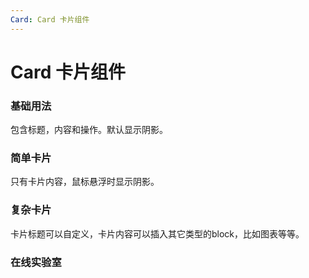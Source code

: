 ```yaml
---
Card: Card 卡片组件
---
```


# Card 卡片组件

### 基础用法

包含标题，内容和操作。默认显示阴影。

<ClientOnly>
<block-card-demo blockName="defaultCard"/>
</ClientOnly>

### 简单卡片

只有卡片内容，鼠标悬浮时显示阴影。

<ClientOnly>
<block-card-demo blockName="simpleCard"/>
</ClientOnly>

### 复杂卡片

卡片标题可以自定义，卡片内容可以插入其它类型的block，比如图表等等。

<ClientOnly>
<block-card-demo blockName="scheduleBlock"/>
</ClientOnly>

### 在线实验室
<ClientOnly>
<ams-config name="card" type="block"/>
</ClientOnly>
